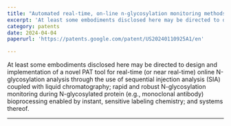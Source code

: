 ```yaml
---
title: "Automated real-time, on-line n-glycosylation monitoring methods and systems thereof"
excerpt: 'At least some embodiments disclosed here may be directed to design and implementation of a novel PAT tool for real-time (or near real-time) online N-glycosylation analysis through the use of sequential injection analysis (SIA) coupled with liquid chromatography; rapid and robust N-glycosylation monitoring during N-glycosylated protein (eg, monoclonal antibody) bioprocessing enabled by instant, sensitive labeling chemistry; and systems thereof.'
category: patents
date: 2024-04-04
paperurl: 'https://patents.google.com/patent/US20240110925A1/en'

---
```


At least some embodiments disclosed here may be directed to design and implementation of a novel PAT tool for real-time (or near real-time) online N-glycosylation analysis through the use of sequential injection analysis (SIA) coupled with liquid chromatography; rapid and robust N-glycosylation monitoring during N-glycosylated protein (e.g., monoclonal antibody) bioprocessing enabled by instant, sensitive labeling chemistry; and systems thereof.

---

